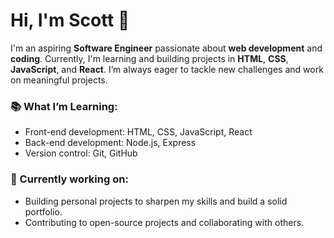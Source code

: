 # Hi, I'm Scott 👋

I'm an aspiring **Software Engineer** passionate about **web development** and **coding**. Currently, I'm learning and building projects in **HTML**, **CSS**, **JavaScript**, and **React**. I’m always eager to tackle new challenges and work on meaningful projects.

### 📚 What I’m Learning:
- Front-end development: HTML, CSS, JavaScript, React
- Back-end development: Node.js, Express
- Version control: Git, GitHub

### 🚀 Currently working on:
- Building personal projects to sharpen my skills and build a solid portfolio.
- Contributing to open-source projects and collaborating with others.
